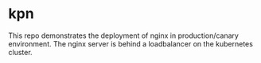 # kpn
This repo demonstrates the deployment of nginx in production/canary environment. The nginx server is behind a loadbalancer on the kubernetes cluster.


